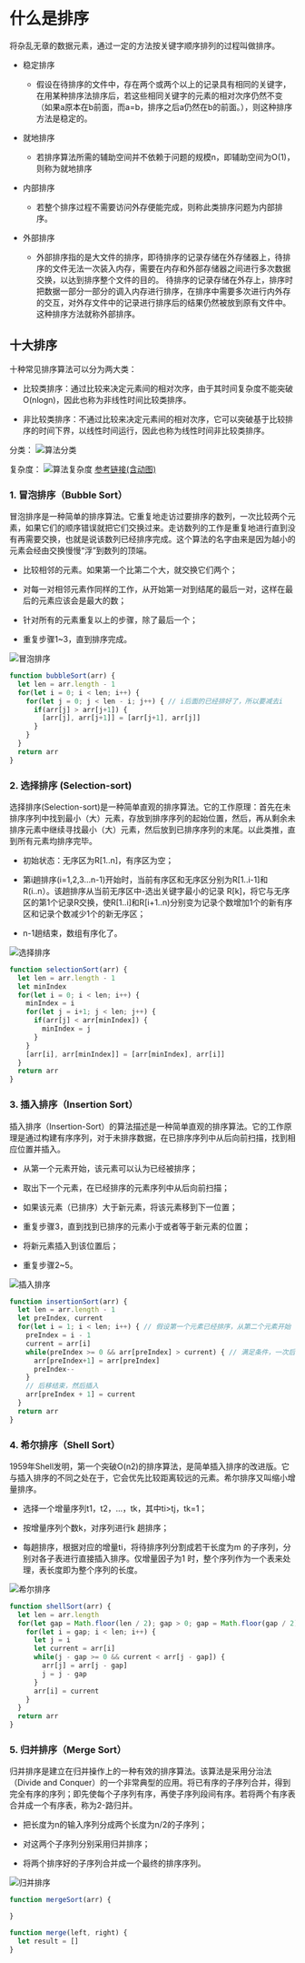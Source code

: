 # 什么是排序

将杂乱无章的数据元素，通过一定的方法按关键字顺序排列的过程叫做排序。

- 稳定排序

  - 假设在待排序的文件中，存在两个或两个以上的记录具有相同的关键字，在用某种排序法排序后，若这些相同关键字的元素的相对次序仍然不变（如果a原本在b前面，而a=b，排序之后a仍然在b的前面。），则这种排序方法是稳定的。

- 就地排序
  
  - 若排序算法所需的辅助空间并不依赖于问题的规模n，即辅助空间为O(1)，则称为就地排序

- 内部排序

  - 若整个排序过程不需要访问外存便能完成，则称此类排序问题为内部排序。

- 外部排序

  - 外部排序指的是大文件的排序，即待排序的记录存储在外存储器上，待排序的文件无法一次装入内存，需要在内存和外部存储器之间进行多次数据交换，以达到排序整个文件的目的。 待排序的记录存储在外存上，排序时把数据一部分一部分的调入内存进行排序，在排序中需要多次进行内外存的交互，对外存文件中的记录进行排序后的结果仍然被放到原有文件中。这种排序方法就称外部排序。

## 十大排序

十种常见排序算法可以分为两大类：

- 比较类排序：通过比较来决定元素间的相对次序，由于其时间复杂度不能突破O(nlogn)，因此也称为非线性时间比较类排序。

- 非比较类排序：不通过比较来决定元素间的相对次序，它可以突破基于比较排序的时间下界，以线性时间运行，因此也称为线性时间非比较类排序。

分类：
![算法分类](../assets/images/sort.png)

复杂度：
![算法复杂度](../assets/images/sortComplexity.png)
[参考链接(含动图)](https://www.cnblogs.com/onepixel/p/7674659.html)

### 1. 冒泡排序（Bubble Sort）

冒泡排序是一种简单的排序算法。它重复地走访过要排序的数列，一次比较两个元素，如果它们的顺序错误就把它们交换过来。走访数列的工作是重复地进行直到没有再需要交换，也就是说该数列已经排序完成。这个算法的名字由来是因为越小的元素会经由交换慢慢“浮”到数列的顶端。

- 比较相邻的元素。如果第一个比第二个大，就交换它们两个；

- 对每一对相邻元素作同样的工作，从开始第一对到结尾的最后一对，这样在最后的元素应该会是最大的数；

- 针对所有的元素重复以上的步骤，除了最后一个；

- 重复步骤1~3，直到排序完成。

![冒泡排序](../assets/images/bubbleSort.gif)

```javascript
function bubbleSort(arr) {
  let len = arr.length - 1
  for(let i = 0; i < len; i++) {
    for(let j = 0; j < len - i; j++) { // i后面的已经排好了，所以要减去i
      if(arr[j] > arr[j+1]) {
        [arr[j], arr[j+1]] = [arr[j+1], arr[j]]
      }
    }
  }
  return arr
}
```

### 2. 选择排序 (Selection-sort)

选择排序(Selection-sort)是一种简单直观的排序算法。它的工作原理：首先在未排序序列中找到最小（大）元素，存放到排序序列的起始位置，然后，再从剩余未排序元素中继续寻找最小（大）元素，然后放到已排序序列的末尾。以此类推，直到所有元素均排序完毕。

- 初始状态：无序区为R[1..n]，有序区为空；

- 第i趟排序(i=1,2,3…n-1)开始时，当前有序区和无序区分别为R[1..i-1]和R(i..n）。该趟排序从当前无序区中-选出关键字最小的记录 R[k]，将它与无序区的第1个记录R交换，使R[1..i]和R[i+1..n)分别变为记录个数增加1个的新有序区和记录个数减少1个的新无序区；

- n-1趟结束，数组有序化了。

![选择排序](../assets/images/selectionSort.gif)

```javascript
function selectionSort(arr) {
  let len = arr.length - 1
  let minIndex
  for(let i = 0; i < len; i++) {
    minIndex = i
    for(let j = i+1; j < len; j++) {
      if(arr[j] < arr[minIndex]) {
        minIndex = j
      }
    }
    [arr[i], arr[minIndex]] = [arr[minIndex], arr[i]]
  }
  return arr
}
```

### 3. 插入排序（Insertion Sort）

插入排序（Insertion-Sort）的算法描述是一种简单直观的排序算法。它的工作原理是通过构建有序序列，对于未排序数据，在已排序序列中从后向前扫描，找到相应位置并插入。

- 从第一个元素开始，该元素可以认为已经被排序；

- 取出下一个元素，在已经排序的元素序列中从后向前扫描；

- 如果该元素（已排序）大于新元素，将该元素移到下一位置；

- 重复步骤3，直到找到已排序的元素小于或者等于新元素的位置；

- 将新元素插入到该位置后；

- 重复步骤2~5。

![插入排序](../assets/images/insertionSort.gif)

```javascript
function insertionSort(arr) {
  let len = arr.length - 1
  let preIndex, current
  for(let i = 1; i < len; i++) { // 假设第一个元素已经排序，从第二个元素开始
    preIndex = i - 1
    current = arr[i]
    while(preIndex >= 0 && arr[preIndex] > current) { // 满足条件，一次后移
      arr[preIndex+1] = arr[preIndex]
      preIndex--
    }
    // 后移结束，然后插入
    arr[preIndex + 1] = current
  }
  return arr
}
```

### 4. 希尔排序（Shell Sort）

1959年Shell发明，第一个突破O(n2)的排序算法，是简单插入排序的改进版。它与插入排序的不同之处在于，它会优先比较距离较远的元素。希尔排序又叫缩小增量排序。

- 选择一个增量序列t1，t2，…，tk，其中ti>tj，tk=1；

- 按增量序列个数k，对序列进行k 趟排序；

- 每趟排序，根据对应的增量ti，将待排序列分割成若干长度为m 的子序列，分别对各子表进行直接插入排序。仅增量因子为1 时，整个序列作为一个表来处理，表长度即为整个序列的长度。

![希尔排序](../assets/images/shellSort.gif)

```javascript
function shellSort(arr) {
  let len = arr.length
  for(let gap = Math.floor(len / 2); gap > 0; gap = Math.floor(gap / 2)) {
    for(let i = gap; i < len; i++) {
      let j = i
      let current = arr[i]
      while(j - gap >= 0 && current < arr[j - gap]) {
        arr[j] = arr[j - gap]
        j = j - gap
      }
      arr[i] = current
    }
  }
  return arr
}
```

### 5. 归并排序（Merge Sort）

归并排序是建立在归并操作上的一种有效的排序算法。该算法是采用分治法（Divide and Conquer）的一个非常典型的应用。将已有序的子序列合并，得到完全有序的序列；即先使每个子序列有序，再使子序列段间有序。若将两个有序表合并成一个有序表，称为2-路归并。

- 把长度为n的输入序列分成两个长度为n/2的子序列；

- 对这两个子序列分别采用归并排序；

- 将两个排序好的子序列合并成一个最终的排序序列。

![归并排序](../assets/images/mergeSort.gif)

```javascript
function mergeSort(arr) {

}

function merge(left, right) {
  let result = []
}
```
